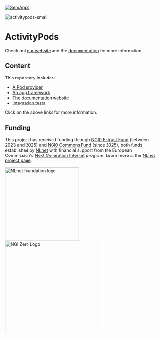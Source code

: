 [![SemApps](https://badgen.net/badge/Powered%20by/SemApps/28CDFB)](https://semapps.org)

![activitypods-small](https://user-images.githubusercontent.com/17931931/215525902-6ae72fa9-fde0-43eb-a053-0ccfd4565ead.png)

# ActivityPods

Check out [our website](https://activitypods.org) and the [documentation](https://docs.activitypods.org) for more information.

## Content

This repository includes:

- [A Pod provider](./pod-provider/)
- [An app framework](./app-framework/)
- [The documentation website](./docs)
- [Integration tests](./tests/)

Click on the above links for more information.

## Funding

This project has received funding through [NGI0 Entrust Fund](https://nlnet.nl/entrust) (between 2023 and 2025) and [NGI0 Commons Fund](https://nlnet.nl/commonsfund) (since 2025), both funds established by [NLnet](https://nlnet.nl) with financial support from the European Commission's [Next Generation Internet](https://ngi.eu) program. Learn more at the [NLnet project page](https://nlnet.nl/project/ActivityPods-3.0).

[<img src="https://nlnet.nl/logo/banner.png" alt="NLnet foundation logo" width="240" />](https://nlnet.nl)
[<img src="https://nlnet.nl/image/logos/NGI0_tag.svg" alt="NGI Zero Logo" width="300" />](https://nlnet.nl/commonsfund)
